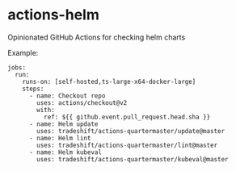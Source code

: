# actions-helm

Opinionated GitHub Actions for checking helm charts

Example:

```
jobs:
  run:
    runs-on: [self-hosted,ts-large-x64-docker-large]
    steps:
      - name: Checkout repo
        uses: actions/checkout@v2
        with:
          ref: ${{ github.event.pull_request.head.sha }}
      - name: Helm update
        uses: tradeshift/actions-quartermaster/update@master
      - name: Helm lint
        uses: tradeshift/actions-quartermaster/lint@master
      - name: Helm kubeval
        uses: tradeshift/actions-quartermaster/kubeval@master
```